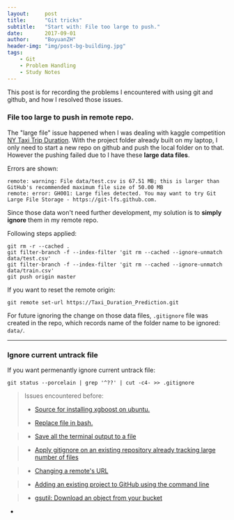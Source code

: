 ```yaml
---
layout:     post
title:      "Git tricks"
subtitle:   "Start with: File too large to push."
date:       2017-09-01
author:     "BoyuanZH"
header-img: "img/post-bg-building.jpg"
tags:
    - Git
    - Problem Handling
    - Study Notes
---
```


This post is for recording the problems I encountered with using git and github, and how I resolved those issues.

### File too large to push in remote repo.

The "large file" issue happened when I was dealing with kaggle competition [NY Taxi Trip Duration](https://www.kaggle.com/c/nyc-taxi-trip-duration). With the project folder already built on my laptop, I only need to start a new repo on github and push the local folder on to that. However the pushing failed due to I have these **large data files**. 

Errors are shown:

```
remote: warning: File data/test.csv is 67.51 MB; this is larger than GitHub's recommended maximum file size of 50.00 MB
remote: error: GH001: Large files detected. You may want to try Git Large File Storage - https://git-lfs.github.com.
```

Since those data won't need further development, my solution is to **simply ignore** them in my remote repo.

Following steps applied:

```
git rm -r --cached .
git filter-branch -f --index-filter 'git rm --cached --ignore-unmatch data/test.csv'
git filter-branch -f --index-filter 'git rm --cached --ignore-unmatch data/train.csv'
git push origin master
```

If you want to reset the remote origin:

```
git remote set-url https://Taxi_Duration_Prediction.git
```

For future ignoring the change on those data files, `.gitignore` file was created in the repo, which records name of the folder name to be ignored: `data/`.

---

### Ignore current untrack file

If you want permenantly ignore current untrack file:

```
git status --porcelain | grep '^??' | cut -c4- >> .gitignore
```

> Issues encountered before:
> 
> - [Source for installing xgboost on ubuntu.](http://www.exegetic.biz/blog/2015/12/installing-xgboost-ubuntu/)
> 
> - [Replace file in bash.](https://stackoverflow.com/questions/12198844/replace-a-whole-file-with-another-file-in-bash)

>- [Save all the terminal output to a file](https://unix.stackexchange.com/questions/200637/save-all-the-terminal-output-to-a-file)

>- [Apply gitignore on an existing repository already tracking large number of files](https://stackoverflow.com/questions/19663093/apply-gitignore-on-an-existing-repository-already-tracking-large-number-of-files)

>- [Changing a remote's URL](https://help.github.com/articles/changing-a-remote-s-url/)

>- [Adding an existing project to GitHub using the command line](https://help.github.com/articles/adding-an-existing-project-to-github-using-the-command-line/)

>- [gsutil: Download an object from your bucket](https://cloud.google.com/storage/docs/quickstart-gsutil)

-  